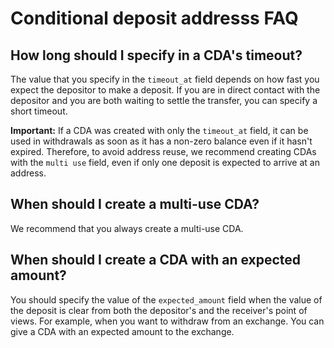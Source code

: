# Conditional deposit addresss FAQ

## How long should I specify in a CDA's timeout?

The value that you specify in the `timeout_at` field depends on how fast you expect the depositor to make a deposit. If you are in direct contact with the depositor and you are both waiting to settle the transfer, you can specify a short timeout.

**Important:** If a CDA was created with only the `timeout_at` field, it can be used in withdrawals as soon as it has a non-zero balance even if it hasn't expired. Therefore, to avoid address reuse, we recommend creating CDAs with the `multi use` field, even if only one deposit is expected to arrive at an address.

## When should I create a multi-use CDA?

We recommend that you always create a multi-use CDA.

## When should I create a CDA with an expected amount?

You should specify the value of the `expected_amount` field when the value of the deposit is clear from both the depositor's and the receiver's point of views. For example, when you want to withdraw from an exchange. You can give a CDA with an expected amount to the exchange.